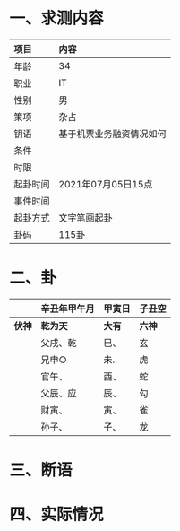 # 一、求测内容
|项目|内容|
|:-|:-|
|年龄|34|
|职业|IT|
|性别|男|
|策项|杂占|
|钥语|基于机票业务融资情况如何|
|条件||
|时限||
|起卦时间|2021年07月05日15点|
|事件时间||
|起卦方式|文字笔画起卦|
|卦码|115卦|

# 二、卦
||辛丑年甲午月|甲寅日|子丑空|
|:-|:-|:-|:-|
|**伏神**|**乾为天**|**大有**|**六神**|
||父戌、乾|巳、|玄|
||兄申○|未..|虎|
||官午、|酉、|蛇|
||父辰、应|辰、|勾|
||财寅、|寅、|雀|
||孙子、|子、|龙|


# 三、断语

# 四、实际情况